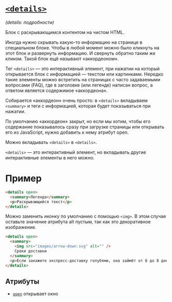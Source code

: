# [`<details>`](../index.md)

_(details: подробности)_

Блок с раскрывающимся контентом на чистом HTML.

Иногда нужно скрывать какую-то информацию на странице в специальном блоке. Чтобы в любой момент можно было кликнуть на этот блок и развернуть информацию. И свернуть обратно таким же кликом. Такой блок ещё называют «аккордеоном».

Тег `<details>` — это интерактивный элемент, при нажатии на который открывается блок с информацией — текстом или картинками. Нередко такие элементы можно встретить на страницах с часто задаваемыми вопросами (FAQ), где в заголовке (или легенде) написан вопрос, а ответом является содержимое «аккордеона».

Собирается «аккордеон» очень просто: в `<details>` вкладываем `<summary>` и теги с информацией, которая будет показываться при нажатии.

По умолчанию «аккордеон» закрыт, но если мы хотим, чтобы его содержание показывалось сразу при загрузке страницы или открывать его из JavaScript, нужно добавить к нему атрибут open.

Можно вкладывать `<details>` в `<details>`.

`<details>` — это интерактивный элемент, но вкладывать другие интерактивные элементы в него можно.

# Пример

```html
<details open>
  <summary>Легенда</summary>
  <p>Раскрывающийся текст</p>
</details>
```

Можно заменить иконку по умолчанию с помощью `<img>`. В этом случае оставьте значение атрибута alt пустым, так как это декоративное изображение.

```html
<details open>
  <summary>
    <img src="images/arrow-down.svg" alt="" />
    Сроки доставки
  </summary>
  <p>Если закажите экспресс-доставку голубями, она займёт от 6 до 8 дней.</p>
</details>
```

## Атрибуты

- [`open`](../Attrubutes/open.md) открывает окно

